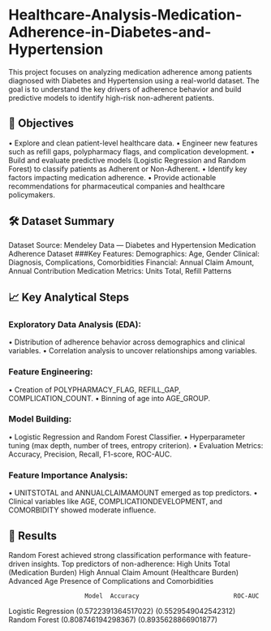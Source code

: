 # Healthcare-Analysis-Medication-Adherence-in-Diabetes-and-Hypertension
This project focuses on analyzing medication adherence among patients diagnosed with Diabetes and Hypertension using a real-world dataset. The goal is to understand the key drivers of adherence behavior and build predictive models to identify high-risk non-adherent patients.

## 🧠 Objectives

• Explore and clean patient-level healthcare data.
• Engineer new features such as refill gaps, polypharmacy flags, and complication development.
• Build and evaluate predictive models (Logistic Regression and Random Forest) to classify patients as Adherent or Non-Adherent.
• Identify key factors impacting medication adherence.
• Provide actionable recommendations for pharmaceutical companies and healthcare policymakers.


## 🛠️ Dataset Summary

Dataset Source: Mendeley Data — Diabetes and Hypertension Medication Adherence Dataset
###Key Features:
Demographics: Age, Gender
Clinical: Diagnosis, Complications, Comorbidities
Financial: Annual Claim Amount, Annual Contribution
Medication Metrics: Units Total, Refill Patterns

## 📈 Key Analytical Steps
### Exploratory Data Analysis (EDA):
• Distribution of adherence behavior across demographics and clinical variables.
• Correlation analysis to uncover relationships among variables.
### Feature Engineering:
• Creation of POLYPHARMACY_FLAG, REFILL_GAP, COMPLICATION_COUNT.
• Binning of age into AGE_GROUP.
### Model Building:
• Logistic Regression and Random Forest Classifier.
• Hyperparameter tuning (max depth, number of trees, entropy criterion).
• Evaluation Metrics: Accuracy, Precision, Recall, F1-score, ROC-AUC.
### Feature Importance Analysis:
• UNITSTOTAL and ANNUALCLAIMAMOUNT emerged as top predictors.
• Clinical variables like AGE, COMPLICATIONDEVELOPMENT, and COMORBIDITY showed moderate influence.

## 🎯 Results
Random Forest achieved strong classification performance with feature-driven insights.
Top predictors of non-adherence:
High Units Total (Medication Burden)
High Annual Claim Amount (Healthcare Burden)
Advanced Age
Presence of Complications and Comorbidities

                         Model	Accuracy	                      ROC-AUC
Logistic Regression	     (0.5722391364517022)	               (0.5529549042542312)
Random Forest	           (0.808746194298367)	              (0.8935628866901877)









